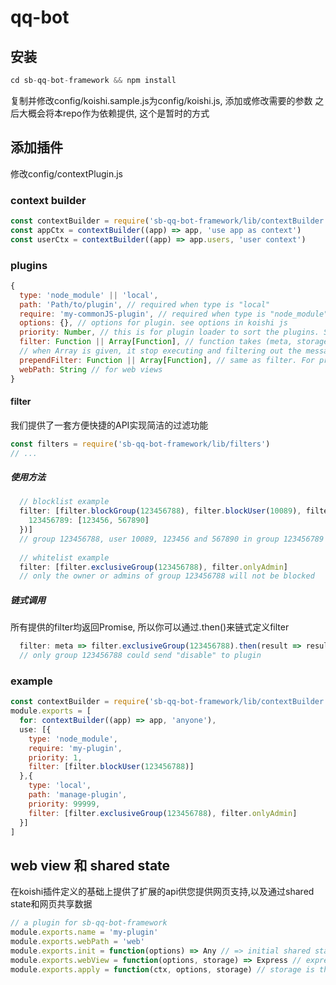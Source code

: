 # qq-bot
 
## 安装
```javascript
cd sb-qq-bot-framework && npm install
```
复制并修改config/koishi.sample.js为config/koishi.js, 添加或修改需要的参数
之后大概会将本repo作为依赖提供, 这个是暂时的方式

## 添加插件
修改config/contextPlugin.js

### context builder
```javascript
const contextBuilder = require('sb-qq-bot-framework/lib/contextBuilder.js')
const appCtx = contextBuilder((app) => app, 'use app as context')
const userCtx = contextBuilder((app) => app.users, 'user context')
```

### plugins
```javascript
{
  type: 'node_module' || 'local',
  path: 'Path/to/plugin', // required when type is "local"
  require: 'my-commonJS-plugin', // required when type is "node_module"
  options: {}, // options for plugin. see options in koishi js
  priority: Number, // this is for plugin loader to sort the plugins. Sort by desending when priority >=0, ascending when priotity < 0.
  filter: Function || Array[Function], // function takes (meta, storage) as parameter, returning a boolean or a promise that resolves as boolean. 
  // when Array is given, it stop executing and filtering out the message if one of elements returns false or a promise resolves as false.
  prependFilter: Function || Array[Function], // same as filter. For prependMiddleware()
  webPath: String // for web views
}
```
#### filter
我们提供了一套方便快捷的API实现简洁的过滤功能
```javascript
const filters = require('sb-qq-bot-framework/lib/filters')
// ...
```

##### 使用方法
```javascript
  // blocklist example
  filter: [filter.blockGroup(123456788), filter.blockUser(10089), filter.blockGroupUser({
    123456789: [123456, 567890]
  })]
  // group 123456788, user 10089, 123456 and 567890 in group 123456789 will be blocked.
  
  // whitelist example
  filter: [filter.exclusiveGroup(123456788), filter.onlyAdmin]
  // only the owner or admins of group 123456788 will not be blocked
```

##### 链式调用
所有提供的filter均返回Promise, 所以你可以通过.then()来链式定义filter
```javascript
  filter: meta => filter.exclusiveGroup(123456788).then(result => result || meta.$parsed.message !== 'disable' )
  // only group 123456788 could send "disable" to plugin
```


### example
```javascript
const contextBuilder = require('sb-qq-bot-framework/lib/contextBuilder.js')
module.exports = [
  for: contextBuilder((app) => app, 'anyone'),
  use: [{
    type: 'node_module',
    require: 'my-plugin',
    priority: 1,
    filter: [filter.blockUser(123456788)]
  },{
    type: 'local',
    path: 'manage-plugin',
    priority: 99999,
    filter: [filter.exclusiveGroup(123456788), filter.onlyAdmin]
  }]
]
```

## web view 和 shared state
在koishi插件定义的基础上提供了扩展的api供您提供网页支持,以及通过shared state和网页共享数据

```javascript
// a plugin for sb-qq-bot-framework
module.exports.name = 'my-plugin'
module.exports.webPath = 'web'
module.exports.init = function(options) => Any // => initial shared state
module.exports.webView = function(options, storage) => Express // express web view instance, storage is the return value of init()
module.exports.apply = function(ctx, options, storage) // storage is the return value of init()
```
